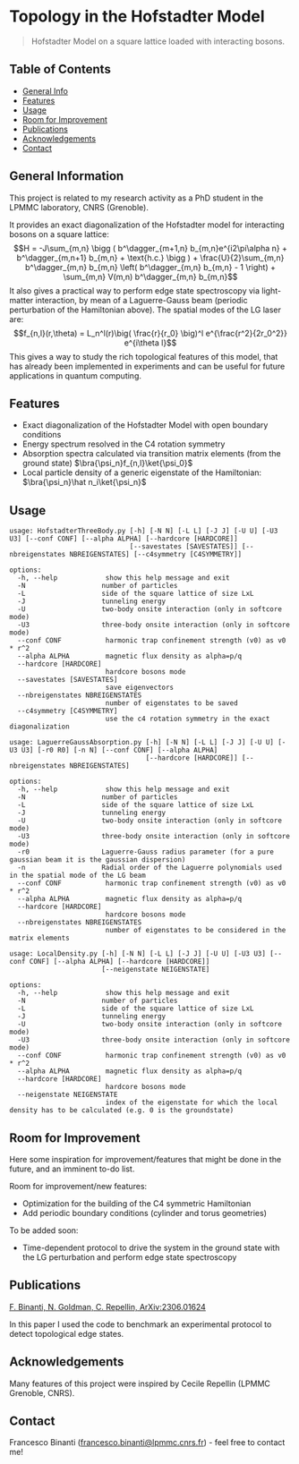 # Topology in the Hofstadter Model
> Hofstadter Model on a square lattice loaded with interacting bosons.

## Table of Contents
* [General Info](#general-information)
* [Features](#features)
* [Usage](#usage)
* [Room for Improvement](#room-for-improvement)
* [Publications](#publications)
* [Acknowledgements](#acknowledgements)
* [Contact](#contact)
<!-- * [License](#license) -->


## General Information
This project is related to my research activity as a PhD student in the LPMMC laboratory, CNRS (Grenoble).

It provides an exact diagonalization of the Hofstadter model for interacting bosons on a square lattice:
$$H = -J\sum_{m,n} \bigg ( b^\dagger_{m+1,n} b_{m,n}e^{i2\pi\alpha n} + b^\dagger_{m,n+1} b_{m,n} + \text{h.c.} \bigg ) + \frac{U}{2}\sum_{m,n} b^\dagger_{m,n} b_{m,n} \left( b^\dagger_{m,n} b_{m,n} - 1 \right) + \sum_{m,n} V(m,n) b^\dagger_{m,n} b_{m,n}$$
It also gives a practical way to perform edge state spectroscopy via light-matter interaction, by mean of a
Laguerre-Gauss beam (periodic perturbation of the Hamiltonian above). The spatial modes of the LG laser are:
$$f_{n,l}(r,\theta) = L_n^l(r)\big( \frac{r}{r_0} \big)^l e^{\frac{r^2}{2r_0^2}} e^{i\theta l}$$
This gives a way to study the rich topological features of this model, that has already
been implemented in experiments and can be useful for future applications in quantum computing.

## Features
- Exact diagonalization of the Hofstadter Model with open boundary conditions
- Energy spectrum resolved in the C4 rotation symmetry
- Absorption spectra calculated via transition matrix elements (from the ground state) $\bra{\psi_n}f_{n,l}\ket{\psi_0}$
- Local particle density of a generic eigenstate of the Hamiltonian: $\bra{\psi_n}\hat n_i\ket{\psi_n}$

## Usage
```
usage: HofstadterThreeBody.py [-h] [-N N] [-L L] [-J J] [-U U] [-U3 U3] [--conf CONF] [--alpha ALPHA] [--hardcore [HARDCORE]]
                              [--savestates [SAVESTATES]] [--nbreigenstates NBREIGENSTATES] [--c4symmetry [C4SYMMETRY]]

options:
  -h, --help            show this help message and exit
  -N                   number of particles
  -L                   side of the square lattice of size LxL
  -J                   tunneling energy
  -U                   two-body onsite interaction (only in softcore mode)
  -U3                  three-body onsite interaction (only in softcore mode)
  --conf CONF           harmonic trap confinement strength (v0) as v0 * r^2
  --alpha ALPHA         magnetic flux density as alpha=p/q
  --hardcore [HARDCORE]
                        hardcore bosons mode
  --savestates [SAVESTATES]
                        save eigenvectors
  --nbreigenstates NBREIGENSTATES
                        number of eigenstates to be saved
  --c4symmetry [C4SYMMETRY]
                        use the c4 rotation symmetry in the exact diagonalization
```
```
usage: LaguerreGaussAbsorption.py [-h] [-N N] [-L L] [-J J] [-U U] [-U3 U3] [-r0 R0] [-n N] [--conf CONF] [--alpha ALPHA]
                                  [--hardcore [HARDCORE]] [--nbreigenstates NBREIGENSTATES]

options:
  -h, --help            show this help message and exit
  -N                   number of particles
  -L                   side of the square lattice of size LxL
  -J                   tunneling energy
  -U                   two-body onsite interaction (only in softcore mode)
  -U3                  three-body onsite interaction (only in softcore mode)
  -r0                  Laguerre-Gauss radius parameter (for a pure gaussian beam it is the gaussian dispersion)
  -n                   Radial order of the Laguerre polynomials used in the spatial mode of the LG beam
  --conf CONF           harmonic trap confinement strength (v0) as v0 * r^2
  --alpha ALPHA         magnetic flux density as alpha=p/q
  --hardcore [HARDCORE]
                        hardcore bosons mode
  --nbreigenstates NBREIGENSTATES
                        number of eigenstates to be considered in the matrix elements
```
```
usage: LocalDensity.py [-h] [-N N] [-L L] [-J J] [-U U] [-U3 U3] [--conf CONF] [--alpha ALPHA] [--hardcore [HARDCORE]]
                       [--neigenstate NEIGENSTATE]

options:
  -h, --help            show this help message and exit
  -N                   number of particles
  -L                   side of the square lattice of size LxL
  -J                   tunneling energy
  -U                   two-body onsite interaction (only in softcore mode)
  -U3                  three-body onsite interaction (only in softcore mode)
  --conf CONF           harmonic trap confinement strength (v0) as v0 * r^2
  --alpha ALPHA         magnetic flux density as alpha=p/q
  --hardcore [HARDCORE]
                        hardcore bosons mode
  --neigenstate NEIGENSTATE
                        index of the eigenstate for which the local density has to be calculated (e.g. 0 is the groundstate)
```

## Room for Improvement
Here some inspiration for improvement/features that might be done in the future, and an imminent to-do list.

Room for improvement/new features:
- Optimization for the building of the C4 symmetric Hamiltonian
- Add periodic boundary conditions (cylinder and torus geometries)

To be added soon:
- Time-dependent protocol to drive the system in the ground state with the LG perturbation and perform edge state spectroscopy

## Publications
[F. Binanti, N. Goldman, C. Repellin, ArXiv:2306.01624](https://arxiv.org/abs/2306.01624)

In this paper I used the code to benchmark an experimental protocol to detect topological edge states.

## Acknowledgements
Many features of this project were inspired by Cecile Repellin (LPMMC Grenoble, CNRS).

## Contact
Francesco Binanti (francesco.binanti@lpmmc.cnrs.fr) - feel free to contact me!
